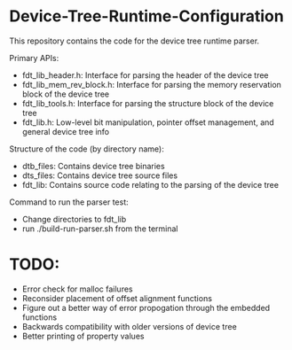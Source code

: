 # Device-Tree-Runtime-Configuration

This repository contains the code for the device tree runtime parser.

Primary APIs:
- fdt_lib_header.h: Interface for parsing the header of the device tree
- fdt_lib_mem_rev_block.h: Interface for parsing the memory reservation block of the device tree
- fdt_lib_tools.h: Interface for parsing the structure block of the device tree
- fdt_lib.h: Low-level bit manipulation, pointer offset management, and general device tree info

Structure of the code (by directory name):
- dtb_files: Contains device tree binaries
- dts_files: Contains device tree source files
- fdt_lib: Contains source code relating to the parsing of the device tree

Command to run the parser test:
- Change directories to fdt_lib
- run ./build-run-parser.sh from the terminal

# TODO:
- Error check for malloc failures
- Reconsider placement of offset alignment functions
- Figure out a better way of error propogation through the embedded functions
- Backwards compatibility with older versions of device tree
- Better printing of property values
